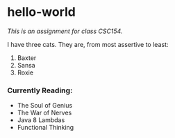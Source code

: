 # hello-world
*This is an assignment for class CSC154.*  

I have three cats. They are, from most assertive to least:
1. Baxter
2. Sansa
3. Roxie


### Currently Reading:
* The Soul of Genius
* The War of Nerves
* Java 8 Lambdas
* Functional Thinking


